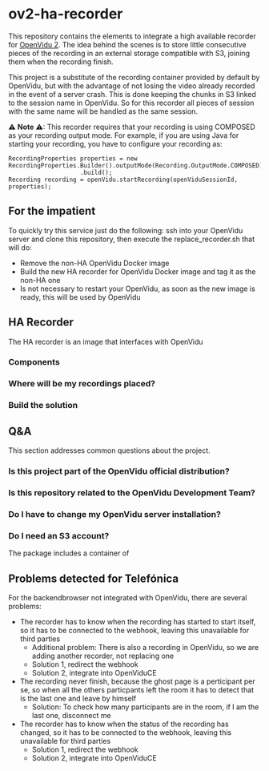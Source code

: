 # ov2-ha-recorder
This repository contains the elements to integrate a high available recorder for [OpenVidu 2](https://openvidu.io). The idea behind the scenes is to store little consecutive pieces of the recording in an external storage compatible with S3, joining them when the recording finish.

This project is a substitute of the recording container provided by default by OpenVidu, but with the advantage of not losing the video already recorded in the event of a server crash.  This is done keeping the chunks in S3 linked to the session name in OpenVidu. So for this recorder all pieces of session with the same name will be handled as the same session.

⚠ __Note__ ⚠:  This recorder requires that your recording is using COMPOSED as your recording output mode. For example, if you are using Java for starting your recording, you have to configure your recording as:
```
RecordingProperties properties = new RecordingProperties.Builder().outputMode(Recording.OutputMode.COMPOSED)
					.build();
Recording recording = openVidu.startRecording(openViduSessionId, properties);
```

## For the impatient
To quickly try this service just do the following: ssh into your OpenVidu server and clone this repository, then execute the replace_recorder.sh that will do:
* Remove the non-HA OpenVidu Docker image
* Build the new HA recorder for OpenVidu Docker image and tag it as the non-HA one
* Is not necessary to restart your OpenVidu, as soon as the new image is ready, this will be used by OpenVidu


## HA Recorder
The HA recorder is an image that interfaces with OpenVidu 

### Components 
### Where will be my recordings placed?
### Build the solution
## Q&A
This section addresses common questions about the project.
### Is this project part of the OpenVidu official distribution?
### Is this repository related to the OpenVidu Development Team?
### Do I have to change my OpenVidu server installation?
### Do I need an S3 account?
The package includes a container of 




## Problems detected for Telefónica
For the backendbrowser not integrated with OpenVidu, there are several problems:
* The recorder has to know when the recording has started to start itself, so it has to be connected to the webhook, leaving this unavailable for third parties
  * Additional problem: There is also a recording in OpenVidu, so we are adding another recorder, not replacing one
  * Solution 1, redirect the webhook
  * Solution 2, integrate into OpenViduCE
* The recording never finish, because the ghost page is a perticipant per se, so when all the others particpants left the room it has to detect that is the last one and leave by himself
  * Solution: To check how many participants are in the room, if I am the last one, disconnect me
* The recorder has to know when the status of the recording has changed, so it has to be connected to the webhook, leaving this unavailable for third parties
  * Solution 1, redirect the webhook
  * Solution 2, integrate into OpenViduCE




